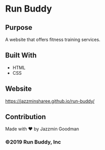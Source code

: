 # Run Buddy

## Purpose
A website that offers fitness training services.

## Built With
* HTML
* CSS

## Website
https://jazzminsharee.github.io/run-buddy/

## Contribution
Made with ❤️ by Jazzmin Goodman

### ©️2019 Run Buddy, Inc
